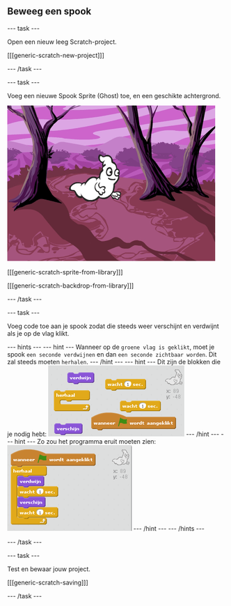 ## Beweeg een spook

\--- task \---

Open een nieuw leeg Scratch-project.

[[[generic-scratch-new-project]]]

\--- /task \---

\--- task \---

Voeg een nieuwe Spook Sprite (Ghost) toe, en een geschikte achtergrond.

![screenshot](images/ghost-ghost.png)

[[[generic-scratch-sprite-from-library]]]

[[[generic-scratch-backdrop-from-library]]]

\--- /task \---

\--- task \---

Voeg code toe aan je spook zodat die steeds weer verschijnt en verdwijnt als je op de vlag klikt.

\--- hints \--- \--- hint \--- Wanneer op de `groene vlag is geklikt`, moet je spook `een seconde verdwijnen` en dan `een seconde zichtbaar worden`. Dit zal steeds moeten ` herhalen `. \--- /hint \--- \--- hint \--- Dit zijn de blokken die je nodig hebt: ![screenshot](images/ghost-appear-blocks.png) \--- /hint \--- \--- hint \--- Zo zou het programma eruit moeten zien: ![screenshot](images/ghost-appear-code.png) \--- /hint \--- \--- /hints \---

\--- /task \---

\--- task \---

Test en bewaar jouw project.

[[[generic-scratch-saving]]]

\--- /task \---
